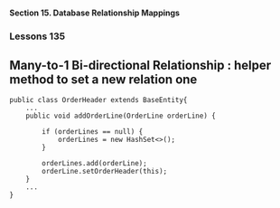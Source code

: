 #### Section 15. Database Relationship Mappings
### Lessons 135
##  Many-to-1 Bi-directional Relationship : helper method to set a new relation one

    public class OrderHeader extends BaseEntity{
        ...
        public void addOrderLine(OrderLine orderLine) {
            
            if (orderLines == null) {
                orderLines = new HashSet<>();
            }

            orderLines.add(orderLine);
            orderLine.setOrderHeader(this);
        }
        ...
    }


